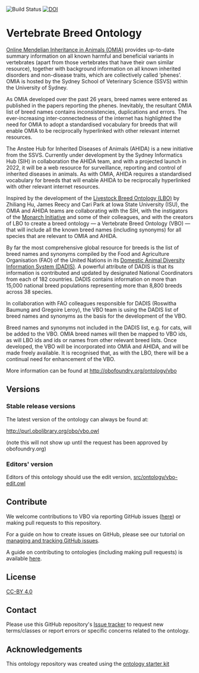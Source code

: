 
![Build Status](https://github.com/monarch-initiative/vertebrate-breed-ontology/workflows/CI/badge.svg)
[![DOI](https://zenodo.org/badge/437063372.svg)](https://zenodo.org/badge/latestdoi/437063372)

# Vertebrate Breed Ontology

[Online Mendelian Inheritance in Animals (OMIA)](https://omia.org) provides up-to-date summary information on all known harmful and beneficial variants in vertebrates (apart from those vertebrates that have their own similar resource), together with background information on all known inherited disorders and non-disease traits, which are collectively called ‘phenes’. OMIA is hosted by the Sydney School of Veterinary Science (SSVS) within the University of Sydney.

As OMIA developed over the past 26 years, breed names were entered as published in the papers reporting the phenes. Inevitably, the resultant OMIA list of breed names contains inconsistencies, duplications and errors. The ever-increasing inter-connectedness of the internet has highlighted the need for OMIA to adopt a standardised vocabulary for breeds that will enable OMIA to be reciprocally hyperlinked with other relevant internet resources.

The Anstee Hub for Inherited Diseases of Animals (AHIDA) is a new initiative from the SSVS. Currently under development by the Sydney Informatics Hub (SIH) in collaboration the AHIDA team, and with a projected launch in 2022, it will be a web resource for surveillance, reporting and control of inherited diseases in animals. As with OMIA, AHIDA requires a standardised vocabulary for breeds that will enable AHIDA to be reciprocally hyperlinked with other relevant internet resources.

Inspired by the development of the [Livestock Breed Ontology (LBO)](https://www.animalgenome.org/bioinfo/projects/lbo/) by Zhiliang Hu, James Reecy and Cari Park at Iowa State University (ISU), the OMIA and AHIDA teams are collaborating with the SIH, with the instigators of the [Monarch Initiative](https://monarchinitiative.org/) and some of their colleagues, and with the creators of LBO to create a breed ontology ― a Vertebrate Breed Ontology (VBO) ― that will include all the known breed names (including synonyms) for all species that are relevant to OMIA and AHIDA.

By far the most comprehensive global resource for breeds is the list of breed names and synonyms compiled by the Food and Agriculture Organisation (FAO) of the United Nations in its [Domestic Animal Diversity Information System (DADIS)](https://www.fao.org/dad-is/data/en/). A powerful attribute of DADIS is that its information is contributed and updated by designated National Coordinators from each of 182 countries. DADIS contains information on more than 15,000 national breed populations representing more than 8,800 breeds across 38 species.

In collaboration with FAO colleagues responsible for DADIS (Roswitha Baumung and Gregoire Leroy), the VBO team is using the DADIS list of breed names and synonyms as the basis for the development of the VBO. 

Breed names and synonyms not included in the DADIS list, e.g. for cats, will be added to the VBO. OMIA breed names will then be mapped to VBO ids, as will LBO ids and ids or names from other relevant breed lists. Once developed, the VBO will be incorporated into OMIA and AHIDA, and will be made freely available.
It is recognised that, as with the LBO, there will be a continual need for enhancement of the VBO. 

More information can be found at http://obofoundry.org/ontology/vbo

## Versions

### Stable release versions

The latest version of the ontology can always be found at:

http://purl.obolibrary.org/obo/vbo.owl

(note this will not show up until the request has been approved by obofoundry.org)

### Editors' version

Editors of this ontology should use the edit version, [src/ontology/vbo-edit.owl](src/ontology/vbo-edit.owl)

## Contribute

We welcome contributions to VBO via reporting GitHub issues ([here](https://github.com/monarch-initiative/vertebrate-breed-ontology/issues)) or making pull requests to this repository. 

For a guide on how to create issues on GitHub, please see our tutorial on [managing and tracking GitHub issues](https://oboacademy.github.io/obook/tutorial/github-issues/). 

A guide on contributing to ontologies (including making pull requests) is available [here](https://oboacademy.github.io/obook/lesson/contributing-to-obo-ontologies/).

## License
[CC-BY 4.0](https://creativecommons.org/licenses/by/4.0/)

## Contact

Please use this GitHub repository's [Issue tracker](https://github.com/monarch-initiative/vertebrate-breed-ontology/issues) to request new terms/classes or report errors or specific concerns related to the ontology.

## Acknowledgements

This ontology repository was created using the [ontology starter kit](https://github.com/INCATools/ontology-starter-kit)
